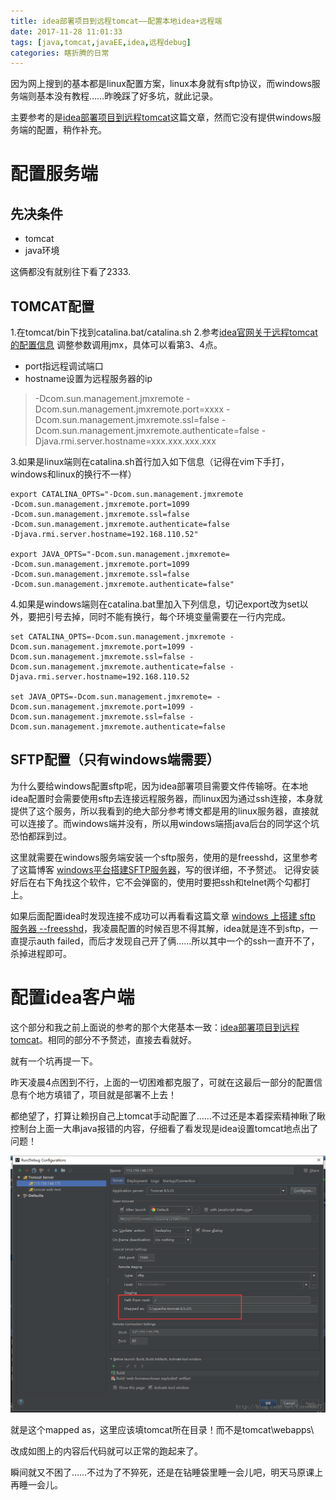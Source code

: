 ```yaml
---
title: idea部署项目到远程tomcat——配置本地idea+远程端
date: 2017-11-28 11:01:33
tags: [java,tomcat,javaEE,idea,远程debug]
categories: 瞎折腾的日常
---
```


因为网上搜到的基本都是linux配置方案，linux本身就有sftp协议，而windows服务端则基本没有教程……昨晚踩了好多坑，就此记录。

主要参考的是[idea部署项目到远程tomcat](http://blog.csdn.net/tianjun2012/article/details/52795202)这篇文章，然而它没有提供windows服务端的配置，稍作补充。

<!-- more -->

# 配置服务端
## 先决条件

- tomcat
- java环境

这俩都没有就别往下看了2333.
## TOMCAT配置
1.在tomcat/bin下找到catalina.bat/catalina.sh
2.参考[idea官网关于远程tomcat的配置信息](https://www.jetbrains.com/help/idea/2016.1/run-debug-configuration-tomcat-server.html)  调整参数调用jmx，具体可以看第3、4点。

 - port指远程调试端口
 - hostname设置为远程服务器的ip
>-Dcom.sun.management.jmxremote 
-Dcom.sun.management.jmxremote.port=xxxx 
-Dcom.sun.management.jmxremote.ssl=false 
-Dcom.sun.management.jmxremote.authenticate=false 
-Djava.rmi.server.hostname=xxx.xxx.xxx.xxx

3.如果是linux端则在catalina.sh首行加入如下信息（记得在vim下手打，windows和linux的换行不一样）
```shell
export CATALINA_OPTS="-Dcom.sun.management.jmxremote 
-Dcom.sun.management.jmxremote.port=1099 
-Dcom.sun.management.jmxremote.ssl=false 
-Dcom.sun.management.jmxremote.authenticate=false 
-Djava.rmi.server.hostname=192.168.110.52"

export JAVA_OPTS="-Dcom.sun.management.jmxremote=
-Dcom.sun.management.jmxremote.port=1099
-Dcom.sun.management.jmxremote.ssl=false
-Dcom.sun.management.jmxremote.authenticate=false"
```
4.如果是windows端则在catalina.bat里加入下列信息，切记export改为set以外，要把引号去掉，同时不能有换行，每个环境变量需要在一行内完成。
```shell
set CATALINA_OPTS=-Dcom.sun.management.jmxremote -Dcom.sun.management.jmxremote.port=1099 -Dcom.sun.management.jmxremote.ssl=false -Dcom.sun.management.jmxremote.authenticate=false -Djava.rmi.server.hostname=192.168.110.52

set JAVA_OPTS=-Dcom.sun.management.jmxremote= -Dcom.sun.management.jmxremote.port=1099 -Dcom.sun.management.jmxremote.ssl=false -Dcom.sun.management.jmxremote.authenticate=false
```
## SFTP配置（只有windows端需要）
为什么要给windows配置sftp呢，因为idea部署项目需要文件传输呀。在本地idea配置时会需要使用sftp去连接远程服务器，而linux因为通过ssh连接，本身就提供了这个服务，所以我看到的绝大部分参考博文都是用的linux服务器，直接就可以连接了。而windows端并没有，所以用windows端搭java后台的同学这个坑恐怕都踩到过。

这里就需要在windows服务端安装一个sftp服务，使用的是freesshd，这里参考了这篇博客 [windows平台搭建SFTP服务器](https://rookiefly.cn/detail/55)，写的很详细，不予赘述。
记得安装好后在右下角找这个软件，它不会弹窗的，使用时要把ssh和telnet两个勾都打上。

如果后面配置idea时发现连接不成功可以再看看这篇文章 [windows 上搭建 sftp 服务器 --freesshd](http://blog.csdn.net/zhangliang_571/article/details/45598939)，我凌晨配置的时候百思不得其解，idea就是连不到sftp，一直提示auth failed，而后才发现自己开了俩……所以其中一个的ssh一直开不了，杀掉进程即可。

# 配置idea客户端
这个部分和我之前上面说的参考的那个大佬基本一致：[idea部署项目到远程tomcat](http://blog.csdn.net/tianjun2012/article/details/52795202)。相同的部分不予赘述，直接去看就好。

就有一个坑再提一下。

昨天凌晨4点困到不行，上面的一切困难都克服了，可就在这最后一部分的配置信息有个地方填错了，项目就是部署不上去！

都绝望了，打算让赖拐自己上tomcat手动配置了……不过还是本着探索精神瞅了瞅控制台上面一大串java报错的内容，仔细看了看发现是idea设置tomcat地点出了问题！

![idea](idea部署项目到远程tomcat——配置本地idea+远程端/20171128105556226.png)

就是这个mapped as，这里应该填tomcat所在目录！而不是tomcat\webapps\

改成如图上的内容后代码就可以正常的跑起来了。

瞬间就又不困了……不过为了不猝死，还是在钻睡袋里睡一会儿吧，明天马原课上再睡一会儿。